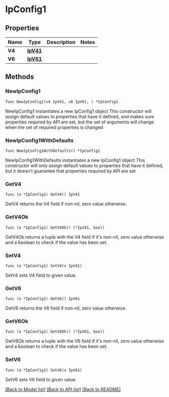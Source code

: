 # IpConfig1

## Properties

Name | Type | Description | Notes
------------ | ------------- | ------------- | -------------
**V4** | [**IpV41**](IpV41.md) |  | 
**V6** | [**IpV61**](IpV61.md) |  | 

## Methods

### NewIpConfig1

`func NewIpConfig1(v4 IpV41, v6 IpV61, ) *IpConfig1`

NewIpConfig1 instantiates a new IpConfig1 object
This constructor will assign default values to properties that have it defined,
and makes sure properties required by API are set, but the set of arguments
will change when the set of required properties is changed

### NewIpConfig1WithDefaults

`func NewIpConfig1WithDefaults() *IpConfig1`

NewIpConfig1WithDefaults instantiates a new IpConfig1 object
This constructor will only assign default values to properties that have it defined,
but it doesn't guarantee that properties required by API are set

### GetV4

`func (o *IpConfig1) GetV4() IpV41`

GetV4 returns the V4 field if non-nil, zero value otherwise.

### GetV4Ok

`func (o *IpConfig1) GetV4Ok() (*IpV41, bool)`

GetV4Ok returns a tuple with the V4 field if it's non-nil, zero value otherwise
and a boolean to check if the value has been set.

### SetV4

`func (o *IpConfig1) SetV4(v IpV41)`

SetV4 sets V4 field to given value.


### GetV6

`func (o *IpConfig1) GetV6() IpV61`

GetV6 returns the V6 field if non-nil, zero value otherwise.

### GetV6Ok

`func (o *IpConfig1) GetV6Ok() (*IpV61, bool)`

GetV6Ok returns a tuple with the V6 field if it's non-nil, zero value otherwise
and a boolean to check if the value has been set.

### SetV6

`func (o *IpConfig1) SetV6(v IpV61)`

SetV6 sets V6 field to given value.



[[Back to Model list]](../README.md#documentation-for-models) [[Back to API list]](../README.md#documentation-for-api-endpoints) [[Back to README]](../README.md)


